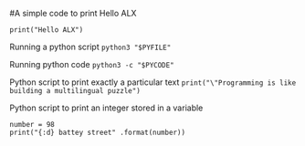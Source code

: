 #A simple code to print Hello ALX

`print("Hello ALX")`

  Running a python script
`python3 "$PYFILE"`

  Running python code
`python3 -c "$PYCODE"`

  Python script to print exactly a particular text
`print("\"Programming is like building a multilingual puzzle")`

  Python script to print an integer stored in a variable
```
number = 98
print("{:d} battey street" .format(number))
```